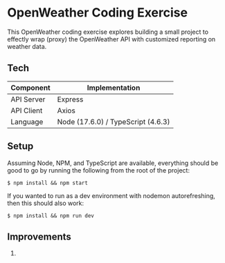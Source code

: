 # OpenWeather Coding Exercise

This OpenWeather coding exercise explores building a small project to effectly wrap (proxy) the OpenWeather API with customized reporting on weather data. 

## Tech
Component         | Implementation   | 
------------------|------------------|
API Server | Express  |
API Client | Axios  |
Language | Node (17.6.0) / TypeScript (4.6.3)


## Setup

Assuming Node, NPM, and TypeScript are available, everything should be good to go by running the following from the root of the project:

```$ npm install && npm start```

If you wanted to run as a dev environment with nodemon autorefreshing, then this should also work:

```$ npm install && npm run dev```

## Improvements
1. 

